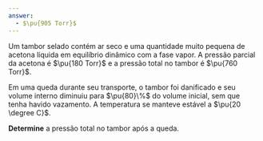 ```yaml
---
answer:
  - $\pu{905 Torr}$
---
```


Um tambor selado contém ar seco e uma quantidade muito pequena de acetona líquida em equilíbrio dinâmico com a fase vapor. A pressão parcial da acetona é $\pu{180 Torr}$ e a pressão total no tambor é $\pu{760 Torr}$. 

Em uma queda durante seu transporte, o tambor foi danificado e seu volume interno diminuiu para $\pu{80}\%$ do volume inicial, sem que tenha havido vazamento. A temperatura se manteve estável a $\pu{20 \degree C}$.

**Determine** a pressão total no tambor após a queda.

